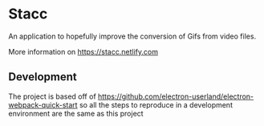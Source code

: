 # Stacc

An application to hopefully improve the conversion of Gifs from video files.

More information on <https://stacc.netlify.com>

## Development

The project is based off of <https://github.com/electron-userland/electron-webpack-quick-start> so all the steps to reproduce in a development environment are the same as this project
